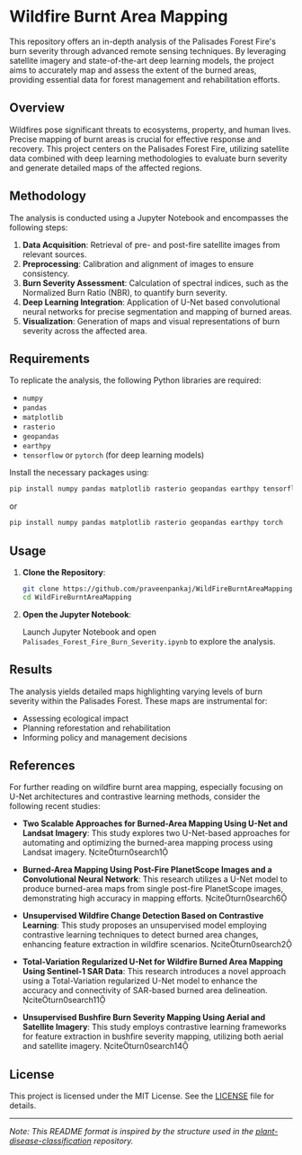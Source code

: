 # Wildfire Burnt Area Mapping

This repository offers an in-depth analysis of the Palisades Forest Fire's burn severity through advanced remote sensing techniques. By leveraging satellite imagery and state-of-the-art deep learning models, the project aims to accurately map and assess the extent of the burned areas, providing essential data for forest management and rehabilitation efforts.

## Overview

Wildfires pose significant threats to ecosystems, property, and human lives. Precise mapping of burnt areas is crucial for effective response and recovery. This project centers on the Palisades Forest Fire, utilizing satellite data combined with deep learning methodologies to evaluate burn severity and generate detailed maps of the affected regions.

## Methodology

The analysis is conducted using a Jupyter Notebook and encompasses the following steps:

1. **Data Acquisition**: Retrieval of pre- and post-fire satellite images from relevant sources.
2. **Preprocessing**: Calibration and alignment of images to ensure consistency.
3. **Burn Severity Assessment**: Calculation of spectral indices, such as the Normalized Burn Ratio (NBR), to quantify burn severity.
4. **Deep Learning Integration**: Application of U-Net based convolutional neural networks for precise segmentation and mapping of burned areas.
5. **Visualization**: Generation of maps and visual representations of burn severity across the affected area.

## Requirements

To replicate the analysis, the following Python libraries are required:

- `numpy`
- `pandas`
- `matplotlib`
- `rasterio`
- `geopandas`
- `earthpy`
- `tensorflow` or `pytorch` (for deep learning models)

Install the necessary packages using:

```bash
pip install numpy pandas matplotlib rasterio geopandas earthpy tensorflow
```

or

```bash
pip install numpy pandas matplotlib rasterio geopandas earthpy torch
```

## Usage

1. **Clone the Repository**:

   ```bash
   git clone https://github.com/praveenpankaj/WildFireBurntAreaMapping.git
   cd WildFireBurntAreaMapping
   ```

2. **Open the Jupyter Notebook**:

   Launch Jupyter Notebook and open `Palisades_Forest_Fire_Burn_Severity.ipynb` to explore the analysis.

## Results

The analysis yields detailed maps highlighting varying levels of burn severity within the Palisades Forest. These maps are instrumental for:

- Assessing ecological impact
- Planning reforestation and rehabilitation
- Informing policy and management decisions

## References

For further reading on wildfire burnt area mapping, especially focusing on U-Net architectures and contrastive learning methods, consider the following recent studies:

- **Two Scalable Approaches for Burned-Area Mapping Using U-Net and Landsat Imagery**: This study explores two U-Net-based approaches for automating and optimizing the burned-area mapping process using Landsat imagery. citeturn0search1

- **Burned-Area Mapping Using Post-Fire PlanetScope Images and a Convolutional Neural Network**: This research utilizes a U-Net model to produce burned-area maps from single post-fire PlanetScope images, demonstrating high accuracy in mapping efforts. citeturn0search6

- **Unsupervised Wildfire Change Detection Based on Contrastive Learning**: This study proposes an unsupervised model employing contrastive learning techniques to detect burned area changes, enhancing feature extraction in wildfire scenarios. citeturn0search2

- **Total-Variation Regularized U-Net for Wildfire Burned Area Mapping Using Sentinel-1 SAR Data**: This research introduces a novel approach using a Total-Variation regularized U-Net model to enhance the accuracy and connectivity of SAR-based burned area delineation. citeturn0search11

- **Unsupervised Bushfire Burn Severity Mapping Using Aerial and Satellite Imagery**: This study employs contrastive learning frameworks for feature extraction in bushfire severity mapping, utilizing both aerial and satellite imagery. citeturn0search14

## License

This project is licensed under the MIT License. See the [LICENSE](LICENSE) file for details.

---

*Note: This README format is inspired by the structure used in the [plant-disease-classification](https://github.com/praveenpankaj/plant-disease-classification) repository.* 
